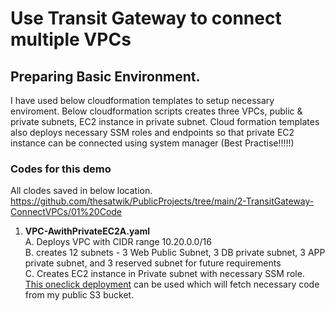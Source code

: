 # Use Transit Gateway to connect multiple VPCs

## Preparing Basic Environment. 

I have used below cloudformation templates to setup necessary enviroment. 
Below cloudformation scripts creates three VPCs, public & private subnets, EC2 instance in private subnet. 
Cloud formation templates also deploys necessary SSM roles and endpoints so that private EC2 instance can be connected using system manager (Best Practise!!!!!)


### Codes for this demo
All clodes saved in below location. 
https://github.com/thesatwik/PublicProjects/tree/main/2-TransitGateway-ConnectVPCs/01%20Code 

1. **VPC-AwithPrivateEC2A.yaml**    
    A. Deploys VPC with CIDR range 10.20.0.0/16  
    B. creates 12 subnets - 3 Web Public Subnet, 3 DB private subnet, 3 APP  private subnet, and 3 reserved subnet for future requirements   
    C. Creates EC2 instance in Private subnet with necessary SSM role.   
[This oneclick deployment](https://console.aws.amazon.com/cloudformation/home?region=us-east-1#/stacks/create/review?templateURL=https://thesatwiklab.s3.amazonaws.com/Codes/2-TransitGateway-ConnectVPCs/VPC-AwithPrivateEC2A.yaml&stackName=VPC-AwithPrivateEC2 ) can be used which will fetch necessary code from my public S3 bucket.  
  